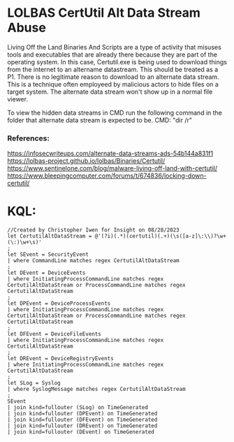 # LOLBAS CertUtil Alt Data Stream Abuse

Living Off the Land Binaries And Scripts are a type of activity that misuses tools and executables that are already there because they are part of the operating system. In this case, Certutil.exe is being used to download things from the internet to an altername datastream. This should be treated as a P1. There is no legitimate reason to download to an alternate data stream. This is a technique often employeed by malicious actors to hide files on a target system. The alternate data stream won't show up in a normal file viewer. 

To view the hidden data streams in CMD run the following command in the folder that alternate data stream is expected to be. 
CMD: "dir /r"

### References: 
https://infosecwriteups.com/alternate-data-streams-ads-54b144a831f1
https://lolbas-project.github.io/lolbas/Binaries/Certutil/
https://www.sentinelone.com/blog/malware-living-off-land-with-certutil/
https://www.bleepingcomputer.com/forums/t/674836/locking-down-certutil/

# KQL:
```kql
//Created by Christopher Iwen for Insight on 08/28/2023
let CertutilAltDataStream = @'(?i)(.*)(certutil)(.+)(\s([a-z]\:\\)?\w+(\:)\w+\s)'
; 
let SEvent = SecurityEvent
| where CommandLine matches regex CertutilAltDataStream
;
let DEvent = DeviceEvents
| where InitiatingProcessCommandLine matches regex CertutilAltDataStream or ProcessCommandLine matches regex CertutilAltDataStream 
;
let DPEvent = DeviceProcessEvents
| where InitiatingProcessCommandLine matches regex CertutilAltDataStream or ProcessCommandLine matches regex CertutilAltDataStream 
;
let DFEvent = DeviceFileEvents
| where InitiatingProcessCommandLine matches regex CertutilAltDataStream 
;
let DREvent = DeviceRegistryEvents
| where InitiatingProcessCommandLine matches regex CertutilAltDataStream 
;
let SLog = Syslog
| where SyslogMessage matches regex CertutilAltDataStream
; 
SEvent
| join kind=fullouter (SLog) on TimeGenerated
| join kind=fullouter (DPEvent) on TimeGenerated
| join kind=fullouter (DFEvent) on TimeGenerated
| join kind=fullouter (DREvent) on TimeGenerated
| join kind=fullouter (DEvent) on TimeGenerated
```
